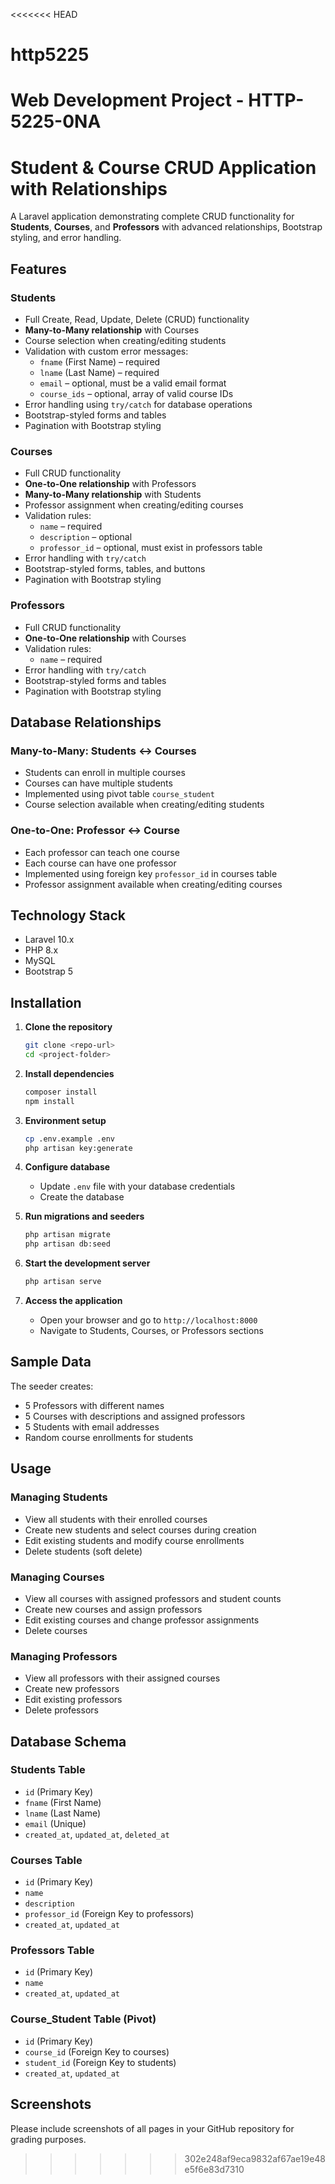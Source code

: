 <<<<<<< HEAD
# http5225
Web Development Project - HTTP-5225-0NA
=======
# Student & Course CRUD Application with Relationships

A Laravel application demonstrating complete CRUD functionality for **Students**, **Courses**, and **Professors** with advanced relationships, Bootstrap styling, and error handling.

## Features

### Students
- Full Create, Read, Update, Delete (CRUD) functionality
- **Many-to-Many relationship** with Courses
- Course selection when creating/editing students
- Validation with custom error messages:
  - `fname` (First Name) – required
  - `lname` (Last Name) – required
  - `email` – optional, must be a valid email format
  - `course_ids` – optional, array of valid course IDs
- Error handling using `try/catch` for database operations
- Bootstrap-styled forms and tables
- Pagination with Bootstrap styling

### Courses
- Full CRUD functionality
- **One-to-One relationship** with Professors
- **Many-to-Many relationship** with Students
- Professor assignment when creating/editing courses
- Validation rules:
  - `name` – required
  - `description` – optional
  - `professor_id` – optional, must exist in professors table
- Error handling with `try/catch`
- Bootstrap-styled forms, tables, and buttons
- Pagination with Bootstrap styling

### Professors
- Full CRUD functionality
- **One-to-One relationship** with Courses
- Validation rules:
  - `name` – required
- Error handling with `try/catch`
- Bootstrap-styled forms and tables
- Pagination with Bootstrap styling

## Database Relationships

### Many-to-Many: Students ↔ Courses
- Students can enroll in multiple courses
- Courses can have multiple students
- Implemented using pivot table `course_student`
- Course selection available when creating/editing students

### One-to-One: Professor ↔ Course
- Each professor can teach one course
- Each course can have one professor
- Implemented using foreign key `professor_id` in courses table
- Professor assignment available when creating/editing courses

## Technology Stack
- Laravel 10.x
- PHP 8.x
- MySQL
- Bootstrap 5

## Installation

1. **Clone the repository**
   ```bash
   git clone <repo-url>
   cd <project-folder>
   ```

2. **Install dependencies**
   ```bash
   composer install
   npm install
   ```

3. **Environment setup**
   ```bash
   cp .env.example .env
   php artisan key:generate
   ```

4. **Configure database**
   - Update `.env` file with your database credentials
   - Create the database

5. **Run migrations and seeders**
   ```bash
   php artisan migrate
   php artisan db:seed
   ```

6. **Start the development server**
   ```bash
   php artisan serve
   ```

7. **Access the application**
   - Open your browser and go to `http://localhost:8000`
   - Navigate to Students, Courses, or Professors sections

## Sample Data

The seeder creates:
- 5 Professors with different names
- 5 Courses with descriptions and assigned professors
- 5 Students with email addresses
- Random course enrollments for students

## Usage

### Managing Students
- View all students with their enrolled courses
- Create new students and select courses during creation
- Edit existing students and modify course enrollments
- Delete students (soft delete)

### Managing Courses
- View all courses with assigned professors and student counts
- Create new courses and assign professors
- Edit existing courses and change professor assignments
- Delete courses

### Managing Professors
- View all professors with their assigned courses
- Create new professors
- Edit existing professors
- Delete professors

## Database Schema

### Students Table
- `id` (Primary Key)
- `fname` (First Name)
- `lname` (Last Name)
- `email` (Unique)
- `created_at`, `updated_at`, `deleted_at`

### Courses Table
- `id` (Primary Key)
- `name`
- `description`
- `professor_id` (Foreign Key to professors)
- `created_at`, `updated_at`

### Professors Table
- `id` (Primary Key)
- `name`
- `created_at`, `updated_at`

### Course_Student Table (Pivot)
- `id` (Primary Key)
- `course_id` (Foreign Key to courses)
- `student_id` (Foreign Key to students)
- `created_at`, `updated_at`

## Screenshots

Please include screenshots of all pages in your GitHub repository for grading purposes.
>>>>>>> 302e248af9eca9832af67ae19e48e5f6e83d7310
